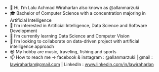 - 👋 Hi, I’m Lalu Achmad Wiraharlan also known as @allanmarzuki
- 🎓 Bachelor of Computer Science with a concentration majoring in Artificial Intelligence
- 👀 I’m interested in Artificial Intelligence, Data Science and Software Development
- 🌱 I’m currently learning Data Science and Computer Vision
- 💞️ I’m looking to collaborate on data-driven project with artificial intelligence approach
- 😎 My hobby are music, traveling, fishing and sports
- 📫 How to reach me -> facebook & instagram : @allanmarzuki | gmail : lawiraharlan@gmail.com | LinkedIn : www.linkedin.com/in/lawiraharlan

<!---
allanmarzuki/allanmarzuki is a ✨ special ✨ repository because its `README.md` (this file) appears on your GitHub profile.
You can click the Preview link to take a look at your changes.
--->

